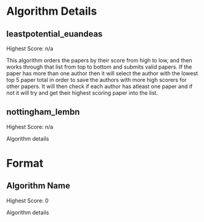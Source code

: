 # Algorithm Details
leastpotential_euandeas
-------------
Highest Score: n/a

This algorithm orders the papers by their score from high to low, and then works through that list from top to bottom and submits valid papers. If the paper has more than one author then it will select the author with the lowest top 5 paper total in order to save the authors with more high scorers for other papers. It will then check if each author has atleast one paper and if not it will try and get their highest scoring paper into the list.

nottingham_lembn
-------------
Highest Score: n/a

Algorithm details


# Format
Algorithm Name
-------------
Highest Score: 0

Algorithm details
